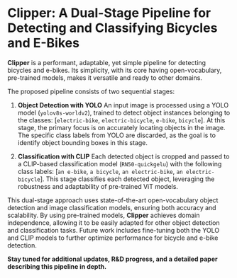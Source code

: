 # Clipper: A Dual-Stage Pipeline for Detecting and Classifying Bicycles and E-Bikes

**Clipper** is a performant, adaptable, yet simple pipeline for detecting bicycles and e-bikes. Its simplicity, with its core having open-vocabulary, pre-trained models, makes it versatile and ready to other domains. 

The proposed pipeline consists of two sequential stages:  

1. **Object Detection with YOLO**
   An input image is processed using a YOLO model (`yolov8s-worldv2`), trained to detect object instances belonging to the classes: [`electric-bike`, `electric-bicycle`, `e-bike`, `bicycle`]. At this stage, the primary focus is on accurately locating objects in the image. The specific class labels from YOLO are discarded, as the goal is to identify object bounding boxes in this stage.

2. **Classification with CLIP**
   Each detected object is cropped and passed to a CLIP-based classification model (`RN50-quickgelu`) with the following class labels: [`an e-bike`, `a bicycle`, `an electric-bike`, `an electric-bicycle`]. This stage classifies each detected object, leveraging the robustness and adaptability of pre-trained ViT models.  

This dual-stage approach uses state-of-the-art open-vocabulary object detection and image classification models, ensuring both accuracy and scalability. By using pre-trained models, **Clipper** achieves domain independence, allowing it to be easily adapted for other object detection and classification tasks. Future work includes fine-tuning both the YOLO and CLIP models to further optimize performance for bicycle and e-bike detection.

**Stay tuned for additional updates, R&D progress, and a detailed paper describing this pipeline in depth.**
